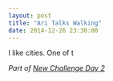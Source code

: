 ```yaml
---
layout: post
title: "Ari Talks Walking"
date: 2014-12-26 23:30:00
---
```


I like cities. One of t

_Part of [New Challenge Day 2][nc]_


[nc]: http://blog.ariari.io/2014/12/27/newchallenge-2.html